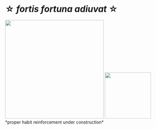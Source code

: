 # ☆ *fortis fortuna adiuvat* ☆

<img src="https://media0.giphy.com/media/v1.Y2lkPTc5MGI3NjExemFnOGp5Y2Flb2wxaDAydmxlYWs0dGdzbTc0MTd5amgzN2xzNDlqdCZlcD12MV9pbnRlcm5hbF9naWZfYnlfaWQmY3Q9Zw/13HBDT4QSTpveU/giphy.webp" width="320" />
<img src="https://media.tenor.com/LR2p2oOvN6IAAAAM/spacefrogunion-newjeans-hanni.gif.webp" width="150">
*proper habit reinforcement under construction*
